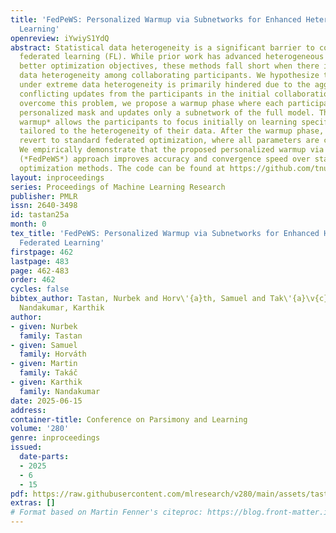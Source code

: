 ```yaml
---
title: 'FedPeWS: Personalized Warmup via Subnetworks for Enhanced Heterogeneous Federated
  Learning'
openreview: iYwiyS1YdQ
abstract: Statistical data heterogeneity is a significant barrier to convergence in
  federated learning (FL). While prior work has advanced heterogeneous FL through
  better optimization objectives, these methods fall short when there is *extreme*
  data heterogeneity among collaborating participants. We hypothesize that convergence
  under extreme data heterogeneity is primarily hindered due to the aggregation of
  conflicting updates from the participants in the initial collaboration rounds. To
  overcome this problem, we propose a warmup phase where each participant learns a
  personalized mask and updates only a subnetwork of the full model. This *personalized
  warmup* allows the participants to focus initially on learning specific *subnetworks*
  tailored to the heterogeneity of their data. After the warmup phase, the participants
  revert to standard federated optimization, where all parameters are communicated.
  We empirically demonstrate that the proposed personalized warmup via subnetworks
  (*FedPeWS*) approach improves accuracy and convergence speed over standard federated
  optimization methods. The code can be found at https://github.com/tnurbek/fedpews.
layout: inproceedings
series: Proceedings of Machine Learning Research
publisher: PMLR
issn: 2640-3498
id: tastan25a
month: 0
tex_title: 'FedPeWS: Personalized Warmup via Subnetworks for Enhanced Heterogeneous
  Federated Learning'
firstpage: 462
lastpage: 483
page: 462-483
order: 462
cycles: false
bibtex_author: Tastan, Nurbek and Horv\'{a}th, Samuel and Tak\'{a}\v{c}, Martin and
  Nandakumar, Karthik
author:
- given: Nurbek
  family: Tastan
- given: Samuel
  family: Horváth
- given: Martin
  family: Takáč
- given: Karthik
  family: Nandakumar
date: 2025-06-15
address:
container-title: Conference on Parsimony and Learning
volume: '280'
genre: inproceedings
issued:
  date-parts:
  - 2025
  - 6
  - 15
pdf: https://raw.githubusercontent.com/mlresearch/v280/main/assets/tastan25a/tastan25a.pdf
extras: []
# Format based on Martin Fenner's citeproc: https://blog.front-matter.io/posts/citeproc-yaml-for-bibliographies/
---
```

